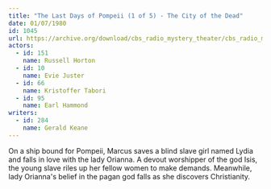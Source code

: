 ```yaml
---
title: "The Last Days of Pompeii (1 of 5) - The City of the Dead"
date: 01/07/1980
id: 1045
url: https://archive.org/download/cbs_radio_mystery_theater/cbs_radio_mystery_theater-1001-1050.zip/cbs_radio_mystery_theater-1001-1050%2Fcbsrmt_1045_the_last_days_of_pompeii_city_of_the_dead.mp3
actors:  
  - id: 151
    name: Russell Horton  
  - id: 10
    name: Evie Juster  
  - id: 66
    name: Kristoffer Tabori  
  - id: 95
    name: Earl Hammond
writers:  
  - id: 284
    name: Gerald Keane
---
```

On a ship bound for Pompeii, Marcus saves a blind slave girl named Lydia and falls in love with the lady Orianna. A devout worshipper of the god Isis, the young slave riles up her fellow women to make demands. Meanwhile, lady Orianna's belief in the pagan god falls as she discovers Christianity.